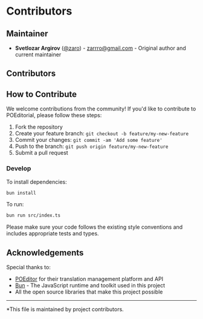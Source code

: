 # Contributors

## Maintainer

- **Svetlozar Argirov** ([@zaro](https://github.com/zaro)) - <zarrro@gmail.com> - Original author
  and current maintainer

## Contributors

<!-- readme: contributors -start -->

<!-- readme: contributors -end -->

## How to Contribute

We welcome contributions from the community! If you'd like to contribute to POEditorial, please
follow these steps:

1. Fork the repository
2. Create your feature branch: `git checkout -b feature/my-new-feature`
3. Commit your changes: `git commit -am 'Add some feature'`
4. Push to the branch: `git push origin feature/my-new-feature`
5. Submit a pull request

### Develop

To install dependencies:

```bash
bun install
```

To run:

```bash
bun run src/index.ts
```

Please make sure your code follows the existing style conventions and includes appropriate tests and
types.

## Acknowledgements

Special thanks to:

- [POEditor](https://poeditor.com/) for their translation management platform and API
- [Bun](https://bun.sh/) - The JavaScript runtime and toolkit used in this project
- All the open source libraries that make this project possible

---

\*This file is maintained by project contributors.
